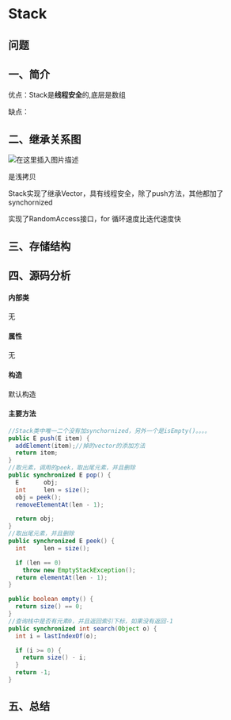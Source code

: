 # Stack

## 问题

## 一、简介

优点：Stack是**线程安全**的,底层是数组

缺点：



## 二、继承关系图

 ![在这里插入图片描述](https://img-blog.csdnimg.cn/2019121111330029.png?x-oss-process=image/watermark,type_ZmFuZ3poZW5naGVpdGk,shadow_10,text_aHR0cHM6Ly9ibG9nLmNzZG4ubmV0L3FxXzM5OTM4NzU4,size_16,color_FFFFFF,t_70)

是浅拷贝

Stack实现了继承Vector，具有线程安全，除了push方法，其他都加了synchornized

实现了RandomAccess接口，for 循环速度比迭代速度快

## 三、存储结构

## 四、源码分析

#### 内部类

无

#### 属性

无

#### 构造

默认构造

#### 主要方法

```java
//Stack类中唯一二个没有加synchornized，另外一个是isEmpty()。。。。
public E push(E item) {
  addElement(item);//掉的vector的添加方法
  return item;
}
//取元素，调用的peek，取出尾元素，并且删除
public synchronized E pop() {
  E       obj;
  int     len = size();
  obj = peek();
  removeElementAt(len - 1);

  return obj;
}
//取出尾元素，并且删除
public synchronized E peek() {
  int     len = size();

  if (len == 0)
    throw new EmptyStackException();
  return elementAt(len - 1);
}

public boolean empty() {
  return size() == 0;
}
//查询栈中是否有元素0，并且返回索引下标，如果没有返回-1
public synchronized int search(Object o) {
  int i = lastIndexOf(o);

  if (i >= 0) {
    return size() - i;
  }
  return -1;
}
```



## 五、总结